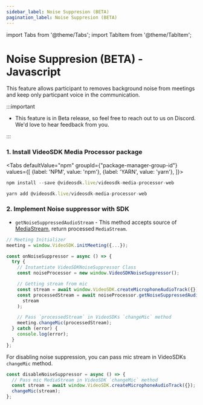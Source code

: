 ```yaml
---
sidebar_label: Noise Suppresion (BETA)
pagination_label: Noise Suppresion (BETA)
---
```


import Tabs from '@theme/Tabs';
import TabItem from '@theme/TabItem';

# Noise Suppresion (BETA) - Javascript

This feature allows participant to removes background noise from meetings and keep only particpant voice in the communication.

:::important

- This feature is in Beta release, so feel free to reach out to us on Discord. We'd love to hear feedback from you.

:::

### 1. Install VideoSDK Media Processor package

<Tabs
defaultValue="npm"
groupId={"package-manager-group-id"}
values={[
{label: 'NPM', value: 'npm'},
{label: 'YARN', value: 'yarn'},
]}>
<TabItem value="npm">

```js
npm install --save @videosdk.live/videosdk-media-processor-web
```

</TabItem>
<TabItem value="yarn">

```js
yarn add @videosdk.live/videosdk-media-processor-web
```

</TabItem>
</Tabs>

### 2. Implement Noise suppressor with SDK

- `getNoiseSuppressedAudioStream` - This method accepts source of [MediaStream](https://developer.mozilla.org/en-US/docs/Web/API/MediaStream), return processed `MediaStream`.

```js
// Meeting Initializer
meeting = window.VideoSDK.initMeeting({...});

const onNoiseSuppressor = async () => {
  try {
    // Instantiate VideoSDKNoiseSuppressor Class
    const noiseProcessor = new window.VideoSDKNoiseSuppressor();

    // Getting stream from mic
    const stream = await window.VideoSDK.createMicrophoneAudioTrack({});
    const processedStream = await noiseProcessor.getNoiseSuppressedAudioStream(
      stream
    );

    // Pass `processedStream` in VideoSDKs `changeMic` method
    meeting.changeMic(processedStream);
  } catch (error) {
    console.log(error);
  }
};
```

For disabling noise suppression, you can pass mic stream in VideoSDKs `changeMic` method.

```js
const disableNoiseSuppressor = async () => {
  // Pass mic MediaStream in VideoSDK `changeMic` method
  const stream = await window.VideoSDK.createMicrophoneAudioTrack({});
  changeMic(stream);
};
```
